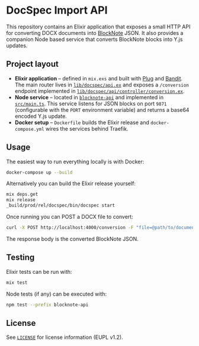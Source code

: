 # DocSpec Import API

This repository contains an Elixir application that exposes a small HTTP API for converting DOCX documents into [BlockNote](https://blocknotejs.org/) JSON.  It also provides a companion Node based service that converts BlockNote blocks into Y.js updates.

## Project layout

- **Elixir application** – defined in `mix.exs` and built with [Plug](https://hexdocs.pm/plug) and [Bandit](https://hexdocs.pm/bandit). The main router lives in [`lib/docspec/api.ex`](lib/docspec/api.ex) and exposes a `/conversion` endpoint implemented in [`lib/docspec/api/controller/conversion.ex`](lib/docspec/api/controller/conversion.ex).
- **Node service** – located in [`blocknote-api`](blocknote-api/) and implemented in [`src/main.ts`](blocknote-api/src/main.ts). This service listens for JSON blocks on port `9871` (configurable with the `PORT` environment variable) and returns a base64 encoded Y.js update.
- **Docker setup** – `Dockerfile` builds the Elixir release and `docker-compose.yml` wires the services behind Traefik.

## Usage

The easiest way to run everything locally is with Docker:

```bash
docker-compose up --build
```

Alternatively you can build the Elixir release yourself:

```bash
mix deps.get
mix release
_build/prod/rel/docspec/bin/docspec start
```

Once running you can POST a DOCX file to convert:

```bash
curl -X POST http://localhost:4000/conversion -F "file=@path/to/document.docx"
```

The response body is the converted BlockNote JSON.

## Testing

Elixir tests can be run with:

```bash
mix test
```

Node tests (if any) can be executed with:

```bash
npm test --prefix blocknote-api
```

## License

See [`LICENSE`](LICENSE) for license information (EUPL v1.2).
